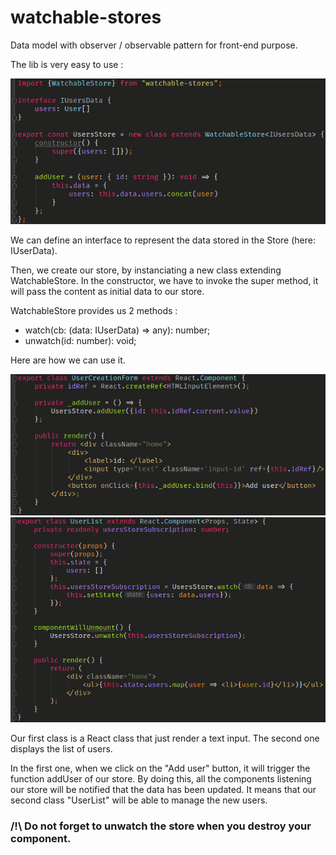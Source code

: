 # watchable-stores

Data model with observer / observable pattern for front-end purpose.

The lib is very easy to use :

![dashboard view](https://github.com/Vashnak/watchable-stores/blob/master/screenshots/Screenshot_UsersStore.png)

We can define an interface to represent the data stored in the Store (here: IUserData).

Then, we create our store, by instanciating a new class extending WatchableStore. In the constructor, we have to invoke the super method, it will pass the content as initial data to our store.

WatchableStore provides us 2 methods :
 - watch(cb: (data: IUserData) => any): number;
 - unwatch(id: number): void;

Here are how we can use it.

![dashboard view](https://github.com/Vashnak/watchable-stores/blob/master/screenshots/Screenshot_UserCreationForm.png)
![dashboard view](https://github.com/Vashnak/watchable-stores/blob/master/screenshots/Screenshot_UserList.png)

Our first class is a React class that just render a text input. The second one displays the list of users.

In the first one, when we click on the "Add user" button, it will trigger the function addUser of our store. By doing this, all the components listening our store will be notified that the data has been updated.
It means that our second class "UserList" will be able to manage the new users.


### /!\ Do not forget to unwatch the store when you destroy your component.
